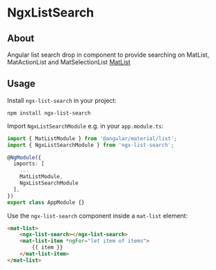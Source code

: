 # NgxListSearch

## About
Angular list search drop in component to provide searching on MatList, MatActionList and MatSelectionList [MatList](https://material.angular.io/components/list/overview)

## Usage
Install `ngx-list-search` in your project:
```
npm install ngx-list-search
```

Import `NgxListSearchModule` e.g. in your `app.module.ts`:
```typescript
import { MatListModule } from '@angular/material/list';
import { NgxListSearchModule } from 'ngx-list-search';

@NgModule({
  imports: [
    ...
    MatListModule,
    NgxListSearchModule
  ],
})
export class AppModule {}
```

Use the `ngx-list-search` component inside a `mat-list` element:
```html
<mat-list>
    <ngx-list-search></ngx-list-search>
    <mat-list-item *ngFor="let item of items">
        {{ item }}
    </mat-list-item>
</mat-list>
```
